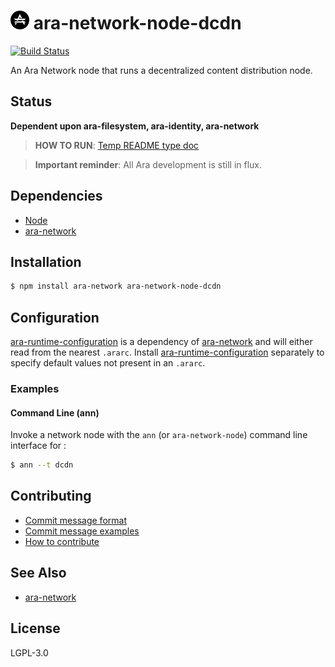 <img src="https://github.com/arablocks/ara-module-template/blob/master/ara.png" width="30" height="30" />  ara-network-node-dcdn
====================

[![Build Status](https://travis-ci.com/AraBlocks/ara-network-node-dcdn.svg?token=r6p7pesHZ9MRJsVsrYFe&branch=master)](https://travis-ci.com/AraBlocks/ara-network-node-dcdn)

An Ara Network node that runs a decentralized content distribution node.

## Status
**Dependent upon ara-filesystem, ara-identity, ara-network**

>**HOW TO RUN**: [Temp README type doc](https://docs.google.com/document/d/1yC2T3NRUN2PcxWxm-wjYzipyaVmmuYV8OwdPN1CErKs)

> **Important reminder**: All Ara development is still in flux.

## Dependencies
- [Node](https://nodejs.org/en/download/)
- [ara-network][ara-network]

## Installation
```sh
$ npm install ara-network ara-network-node-dcdn
```

## Configuration
[ara-runtime-configuration][ara-runtime-configuration] is a dependency of [ara-network][ara-network] and will either read from the nearest `.ararc`.  Install [ara-runtime-configuration][ara-runtime-configuration] separately to specify default values not present in an `.ararc`.

### Examples
#### Command Line (ann)
Invoke a network node with the `ann` (or `ara-network-node`) command line interface for :
```sh
$ ann --t dcdn
```

## Contributing
- [Commit message format](/.github/COMMIT_FORMAT.md)
- [Commit message examples](/.github/COMMIT_FORMAT_EXAMPLES.md)
- [How to contribute](/.github/CONTRIBUTING.md)

## See Also
- [ara-network](https://github.com/arablocks/ara-network)

## License
LGPL-3.0

[ara-network]: https://github.com/arablocks/ara-network
[ara-runtime-configuration]: https://github.com/arablocks/ara-runtime-configuration

